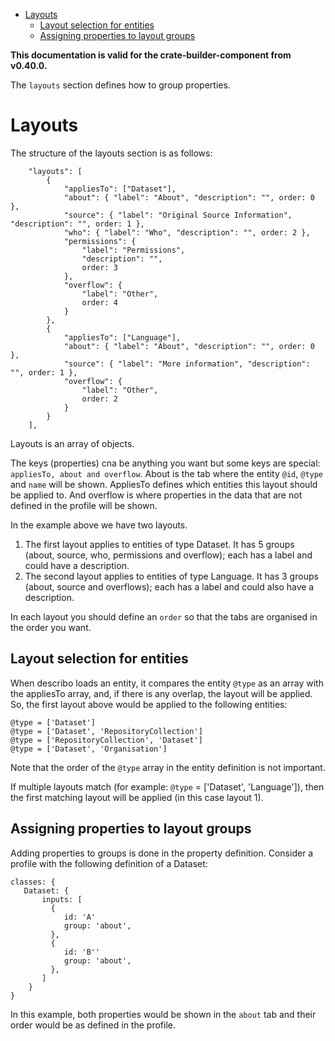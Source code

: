 - [Layouts](#layouts)
  - [Layout selection for entities](#layout-selection-for-entities)
  - [Assigning properties to layout groups](#assigning-properties-to-layout-groups)

**This documentation is valid for the crate-builder-component from v0.40.0.**

The `layouts` section defines how to group properties.

# Layouts

The structure of the layouts section is as follows:

```
    "layouts": [
        {
            "appliesTo": ["Dataset"],
            "about": { "label": "About", "description": "", order: 0 },
            "source": { "label": "Original Source Information", "description": "", order: 1 },
            "who": { "label": "Who", "description": "", order: 2 },
            "permissions": {
                "label": "Permissions",
                "description": "",
                order: 3
            },
            "overflow": {
                "label": "Other",
                order: 4
            }
        },
        {
            "appliesTo": ["Language"],
            "about": { "label": "About", "description": "", order: 0 },
            "source": { "label": "More information", "description": "", order: 1 },
            "overflow": {
                "label": "Other",
                order: 2
            }
        }
    ],
```

Layouts is an array of objects.

The keys (properties) cna be anything you want but some keys are special:
`appliesTo, about and overflow`. About is the tab where the entity `@id`, `@type` and `name` will be
shown. AppliesTo defines which entities this layout should be applied to. And overflow is where
properties in the data that are not defined in the profile will be shown.

In the example above we have two layouts.

1. The first layout applies to entities of type Dataset. It has 5 groups (about, source, who,
   permissions and overflow); each has a label and could have a description.
2. The second layout applies to entities of type Language. It has 3 groups (about, source and
   overflows); each has a label and could also have a description.

In each layout you should define an `order` so that the tabs are organised in the order you want.

## Layout selection for entities

When describo loads an entity, it compares the entity `@type` as an array with the appliesTo array,
and, if there is any overlap, the layout will be applied. So, the first layout above would be
applied to the following entities:

```
@type = ['Dataset']
@type = ['Dataset', 'RepositoryCollection']
@type = ['RepositoryCollection', 'Dataset']
@type = ['Dataset', 'Organisation']
```

Note that the order of the `@type` array in the entity definition is not important.

If multiple layouts match (for example: `@type` = ['Dataset', 'Language']), then the first matching
layout will be applied (in this case layout 1).

## Assigning properties to layout groups

Adding properties to groups is done in the property definition. Consider a profile with the
following definition of a Dataset:

```
classes: {
   Dataset: {
       inputs: [
         {
            id: 'A'
            group: 'about',
         },
         {
            id: 'B''
            group: 'about',
         },
       ]
    }
}
```

In this example, both properties would be shown in the `about` tab and their order would be as
defined in the profile.
